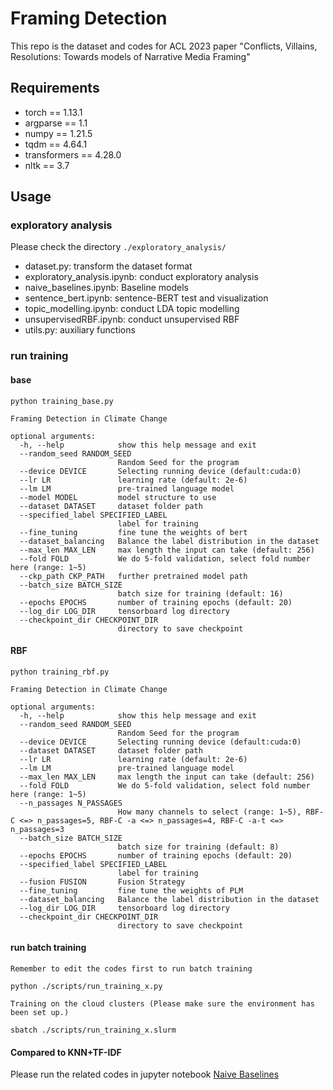 # Framing Detection
This repo is the dataset and codes for ACL 2023 paper "Conflicts, Villains, Resolutions:
Towards models of Narrative Media Framing"

## Requirements
* torch == 1.13.1
* argparse == 1.1
* numpy == 1.21.5
* tqdm == 4.64.1
* transformers == 4.28.0
* nltk == 3.7

## Usage
### exploratory analysis
Please check the directory `./exploratory_analysis/`
* dataset.py: transform the dataset format
* exploratory_analysis.ipynb: conduct exploratory analysis
* naive_baselines.ipynb: Baseline models
* sentence_bert.ipynb: sentence-BERT test and visualization
* topic_modelling.ipynb: conduct LDA topic modelling
* unsupervisedRBF.ipynb: conduct unsupervised RBF
* utils.py: auxiliary functions

### run training 
#### base
```
python training_base.py

Framing Detection in Climate Change

optional arguments:
  -h, --help            show this help message and exit
  --random_seed RANDOM_SEED
                        Random Seed for the program
  --device DEVICE       Selecting running device (default:cuda:0)
  --lr LR               learning rate (default: 2e-6)
  --lm LM               pre-trained language model
  --model MODEL         model structure to use
  --dataset DATASET     dataset folder path
  --specified_label SPECIFIED_LABEL
                        label for training
  --fine_tuning         fine tune the weights of bert
  --dataset_balancing   Balance the label distribution in the dataset
  --max_len MAX_LEN     max length the input can take (default: 256)
  --fold FOLD           We do 5-fold validation, select fold number here (range: 1~5)
  --ckp_path CKP_PATH   further pretrained model path
  --batch_size BATCH_SIZE
                        batch size for training (default: 16)
  --epochs EPOCHS       number of training epochs (default: 20)
  --log_dir LOG_DIR     tensorboard log directory
  --checkpoint_dir CHECKPOINT_DIR
                        directory to save checkpoint
```
#### RBF
```
python training_rbf.py

Framing Detection in Climate Change

optional arguments:
  -h, --help            show this help message and exit
  --random_seed RANDOM_SEED
                        Random Seed for the program
  --device DEVICE       Selecting running device (default:cuda:0)
  --dataset DATASET     dataset folder path
  --lr LR               learning rate (default: 2e-6)
  --lm LM               pre-trained language model
  --max_len MAX_LEN     max length the input can take (default: 256)
  --fold FOLD           We do 5-fold validation, select fold number here (range: 1~5)
  --n_passages N_PASSAGES
                        How many channels to select (range: 1~5), RBF-C <=> n_passages=5, RBF-C -a <=> n_passages=4, RBF-C -a-t <=> n_passages=3
  --batch_size BATCH_SIZE
                        batch size for training (default: 8)
  --epochs EPOCHS       number of training epochs (default: 20)
  --specified_label SPECIFIED_LABEL
                        label for training
  --fusion FUSION       Fusion Strategy
  --fine_tuning         fine tune the weights of PLM
  --dataset_balancing   Balance the label distribution in the dataset
  --log_dir LOG_DIR     tensorboard log directory
  --checkpoint_dir CHECKPOINT_DIR
                        directory to save checkpoint
```
#### run batch training
`Remember to edit the codes first to run batch training`
```
python ./scripts/run_training_x.py
```
`Training on the cloud clusters (Please make sure the environment has been set up.)`
```
sbatch ./scripts/run_training_x.slurm
```
#### Compared to KNN+TF-IDF
Please run the related codes in jupyter notebook [Naive Baselines](./exploratory_analysis/naive_baselines.ipynb)
